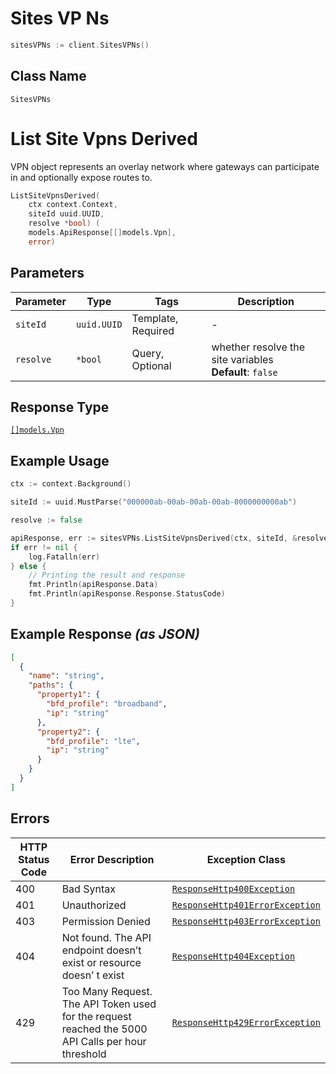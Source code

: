 # Sites VP Ns

```go
sitesVPNs := client.SitesVPNs()
```

## Class Name

`SitesVPNs`


# List Site Vpns Derived

VPN object represents an overlay network where gateways can participate in and optionally expose routes to.

```go
ListSiteVpnsDerived(
    ctx context.Context,
    siteId uuid.UUID,
    resolve *bool) (
    models.ApiResponse[[]models.Vpn],
    error)
```

## Parameters

| Parameter | Type | Tags | Description |
|  --- | --- | --- | --- |
| `siteId` | `uuid.UUID` | Template, Required | - |
| `resolve` | `*bool` | Query, Optional | whether resolve the site variables<br>**Default**: `false` |

## Response Type

[`[]models.Vpn`](../../doc/models/vpn.md)

## Example Usage

```go
ctx := context.Background()

siteId := uuid.MustParse("000000ab-00ab-00ab-00ab-0000000000ab")

resolve := false

apiResponse, err := sitesVPNs.ListSiteVpnsDerived(ctx, siteId, &resolve)
if err != nil {
    log.Fatalln(err)
} else {
    // Printing the result and response
    fmt.Println(apiResponse.Data)
    fmt.Println(apiResponse.Response.StatusCode)
}
```

## Example Response *(as JSON)*

```json
[
  {
    "name": "string",
    "paths": {
      "property1": {
        "bfd_profile": "broadband",
        "ip": "string"
      },
      "property2": {
        "bfd_profile": "lte",
        "ip": "string"
      }
    }
  }
]
```

## Errors

| HTTP Status Code | Error Description | Exception Class |
|  --- | --- | --- |
| 400 | Bad Syntax | [`ResponseHttp400Exception`](../../doc/models/response-http-400-exception.md) |
| 401 | Unauthorized | [`ResponseHttp401ErrorException`](../../doc/models/response-http-401-error-exception.md) |
| 403 | Permission Denied | [`ResponseHttp403ErrorException`](../../doc/models/response-http-403-error-exception.md) |
| 404 | Not found. The API endpoint doesn’t exist or resource doesn’ t exist | [`ResponseHttp404Exception`](../../doc/models/response-http-404-exception.md) |
| 429 | Too Many Request. The API Token used for the request reached the 5000 API Calls per hour threshold | [`ResponseHttp429ErrorException`](../../doc/models/response-http-429-error-exception.md) |

